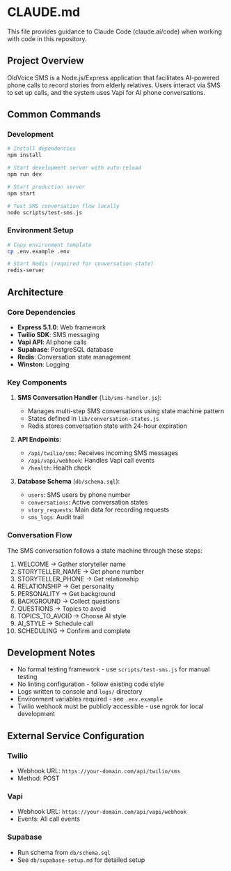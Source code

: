 # CLAUDE.md

This file provides guidance to Claude Code (claude.ai/code) when working with code in this repository.

## Project Overview

OldVoice SMS is a Node.js/Express application that facilitates AI-powered phone calls to record stories from elderly relatives. Users interact via SMS to set up calls, and the system uses Vapi for AI phone conversations.

## Common Commands

### Development
```bash
# Install dependencies
npm install

# Start development server with auto-reload
npm run dev

# Start production server
npm start

# Test SMS conversation flow locally
node scripts/test-sms.js
```

### Environment Setup
```bash
# Copy environment template
cp .env.example .env

# Start Redis (required for conversation state)
redis-server
```

## Architecture

### Core Dependencies
- **Express 5.1.0**: Web framework
- **Twilio SDK**: SMS messaging
- **Vapi API**: AI phone calls
- **Supabase**: PostgreSQL database
- **Redis**: Conversation state management
- **Winston**: Logging

### Key Components

1. **SMS Conversation Handler** (`lib/sms-handler.js`): 
   - Manages multi-step SMS conversations using state machine pattern
   - States defined in `lib/conversation-states.js`
   - Redis stores conversation state with 24-hour expiration

2. **API Endpoints**:
   - `/api/twilio/sms`: Receives incoming SMS messages
   - `/api/vapi/webhook`: Handles Vapi call events
   - `/health`: Health check

3. **Database Schema** (`db/schema.sql`):
   - `users`: SMS users by phone number
   - `conversations`: Active conversation states
   - `story_requests`: Main data for recording requests
   - `sms_logs`: Audit trail

### Conversation Flow
The SMS conversation follows a state machine through these steps:
1. WELCOME → Gather storyteller name
2. STORYTELLER_NAME → Get phone number
3. STORYTELLER_PHONE → Get relationship
4. RELATIONSHIP → Get personality
5. PERSONALITY → Get background
6. BACKGROUND → Collect questions
7. QUESTIONS → Topics to avoid
8. TOPICS_TO_AVOID → Choose AI style
9. AI_STYLE → Schedule call
10. SCHEDULING → Confirm and complete

## Development Notes

- No formal testing framework - use `scripts/test-sms.js` for manual testing
- No linting configuration - follow existing code style
- Logs written to console and `logs/` directory
- Environment variables required - see `.env.example`
- Twilio webhook must be publicly accessible - use ngrok for local development

## External Service Configuration

### Twilio
- Webhook URL: `https://your-domain.com/api/twilio/sms`
- Method: POST

### Vapi
- Webhook URL: `https://your-domain.com/api/vapi/webhook`
- Events: All call events

### Supabase
- Run schema from `db/schema.sql`
- See `db/supabase-setup.md` for detailed setup